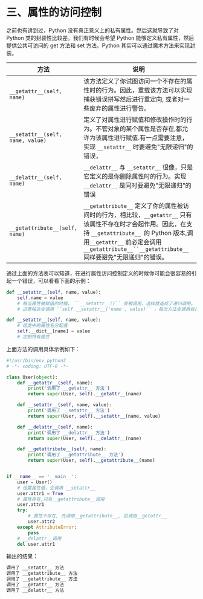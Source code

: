 # 三、属性的访问控制 #

之前也有讲到过，Python 没有真正意义上的私有属性。然后这就导致了对 Python 类的封装性比较差。我们有时候会希望 Python 能够定义私有属性，然后提供公共可访问的 get 方法和 set 方法。Python 其实可以通过魔术方法来实现封装。

|方法|说明|
| ---| --- |
|`__getattr__(self, name)`|该方法定义了你试图访问一个不存在的属性时的行为。因此，重载该方法可以实现捕获错误拼写然后进行重定向, 或者对一些废弃的属性进行警告。|
|`__setattr__(self, name, value)`|定义了对属性进行赋值和修改操作时的行为。不管对象的某个属性是否存在,都允许为该属性进行赋值.有一点需要注意，实现 `__setattr__` 时要避免"无限递归"的错误，|
|`__delattr__(self, name)`|`__delattr__` 与 `__setattr__` 很像，只是它定义的是你删除属性时的行为。实现 `__delattr__` 是同时要避免"无限递归"的错误|
|`__getattribute__(self, name)`|`__getattribute__` 定义了你的属性被访问时的行为，相比较，`__getattr__` 只有该属性不存在时才会起作用。因此，在支持 `__getattribute__ `的 Python 版本,调用`__getattr__` 前必定会调用 `__getattribute__``__getattribute__` 同样要避免"无限递归"的错误。|

通过上面的方法表可以知道，在进行属性访问控制定义的时候你可能会很容易的引起一个错误，可以看看下面的示例：

```python
def __setattr__(self, name, value):
    self.name = value
    # 每当属性被赋值的时候， ``__setattr__()`` 会被调用，这样就造成了递归调用。
    # 这意味这会调用 ``self.__setattr__('name', value)`` ，每次方法会调用自己。这样会造成程序崩溃。

def __setattr__(self, name, value):
    # 给类中的属性名分配值
    self.__dict__[name] = value  
    # 定制特有属性
```

上面方法的调用具体示例如下：

```python
#!/usr/bin/env python3
# -*- coding: UTF-8 -*-

class User(object):
    def __getattr__(self, name):
        print('调用了 __getattr__ 方法')
        return super(User, self).__getattr__(name)

    def __setattr__(self, name, value):
        print('调用了 __setattr__ 方法')
        return super(User, self).__setattr__(name, value)

    def __delattr__(self, name):
        print('调用了 __delattr__ 方法')
        return super(User, self).__delattr__(name)

    def __getattribute__(self, name):
        print('调用了 __getattribute__ 方法')
        return super(User, self).__getattribute__(name)


if __name__ == '__main__':
    user = User()
    # 设置属性值，会调用 __setattr__
    user.attr1 = True
    # 属性存在,只有__getattribute__调用
    user.attr1
    try:
        # 属性不存在, 先调用__getattribute__, 后调用__getattr__
        user.attr2
    except AttributeError:
        pass
    # __delattr__调用
    del user.attr1

```

输出的结果：

```txt
调用了 __setattr__ 方法
调用了 __getattribute__ 方法
调用了 __getattribute__ 方法
调用了 __getattr__ 方法
调用了 __delattr__ 方法
```
